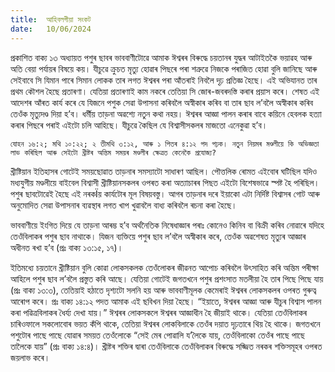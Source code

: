 ```yaml
---
title:  আহিবলগীয়া সংকট
date:   10/06/2024
---
```


প্ৰকাশিত বাক্য ১৩ অধ্যায়ত পশুৰ ছাবৰ ভাববাণীটোৱে আমাক ঈশ্বৰৰ বিৰুদ্ধে চয়তানৰ যুদ্ধৰ আটাইতকৈ ভয়াৱহ আৰু অতি বেয়া পৰ্যায়ৰ বিষয়ে কয়। যীচুৱে ক্ৰুচত মৃত্যু হোৱাৰ পিছৰে পৰা শত্ৰুৱে নিজকে পৰাজিত হোৱা বুলি জানিছে আৰু সেইবাবে সি যিমান পাৰে সিমান লোকক তাৰ লগত ঈশ্বৰৰ পৰা আঁতৰাই নিবলৈ দৃঢ় প্ৰতিজ্ঞ হৈছে। এই অভিযানত তাৰ প্ৰথম কৌশল হৈছে প্ৰতাৰণা। যেতিয়া প্ৰতাৰণাই কাম নকৰে তেতিয়া সি জোৰ-জবৰদস্তি কৰাৰ প্ৰয়াস কৰে। শেষত এই আদেশৰ আঁৰত কাৰ্য কৰে যে যিজনে পশুক সেৱা উপাসনা কৰিবলৈ অস্বীকাৰ কৰিব বা তাৰ ছাব ল’বলৈ অস্বীকাৰ কৰিব তেওঁক মৃত্যুদণ্ড দিয়া হ’ব। ধৰ্মীয় তাড়না অৱশ্যে নতুন কথা নহয়। ঈশ্বৰৰ আজ্ঞা পালন কৰাৰ বাবে কয়িনে হেবলক হত্যা কৰাৰ পিছৰে পৰাই এইটো চলি আহিছে। যীচুৱে কৈছিল যে বিশ্বাসীসকলৰ মাজতো এনেকুৱা হ’ব।

`যোহন ১৬:২; মথি ১০:২২; ২ তীমথি ৩:১২, আৰু ১ পিতৰ ৪:১২ পদ পঢ়ক। নতুন নিয়মৰ মণ্ডলীয়ে কি অভিজ্ঞতা লাভ কৰিছিল আৰু সেইটো খ্ৰীষ্টৰ অন্তিম সময়ৰ মণ্ডলীৰ ক্ষেত্ৰত কেনেকৈ প্ৰযোজ্য?`

খ্ৰীষ্টিয়ান ইতিহাসৰ গোটেই সময়ছোৱাত তাড়নাৰ সমস্যাটো সাধাৰণ আছিল। পৌত্তলিক ৰোমত এইবোৰ ঘটিছিল যদিও মধ্যযুগীয় মণ্ডলীয়ে বাইবেল বিশ্বাসী খ্ৰীষ্টিয়ানসকলৰ ওপৰত কৰা অত্যাচাৰৰ পিছত এইটো বিশেষভাৱে স্পষ্ট হৈ পৰিছিল। পশুৰ ছাবটোৱেই হৈছে এই নৰকÏয় কাৰ্যটোৰ মূল বিষয়বস্তু। আগৰ তাড়নাৰ দৰে ইয়াকো এটা নিৰ্দিষ্ট বিশ্বাসৰ গোট আৰু অনুমোদিত সেৱা উপাসনাৰ ব্যৱস্থাৰ লগত খাপ খুৱাবলৈ বাধ্য কৰিবলৈ ৰচনা কৰা হৈছে।

ভাববাণীয়ে ইংগিত দিয়ে যে তাড়না আৰম্ভ হ’ব অৰ্থনৈতিক নিষেধাজ্ঞাৰ পৰাঃ কোনেও কিনিব বা বিক্ৰী কৰিব নোৱাৰে যদিহে তেওঁবিলাকৰ পশুৰ ছাব নাথাকে। যিজন ব্যক্তিয়ে পশুৰ ছাব ল’বলৈ অস্বীকাৰ কৰে, তেওঁক অৱশেষত মৃত্যুৰ আজ্ঞাৰ অধীনত ৰখা হ’ব (প্ৰঃ বাক্য ১৩:১৫, ১৭)।

ইতিমধ্যে চয়তানে খ্ৰীষ্টিয়ান বুলি কোৱা লোকসকলক তেওঁলোকৰ জীৱনত আপোচ কৰিবলৈ উৎসাহিত কৰি অন্তিম পৰীক্ষা আহিলে পশুৰ ছাব ল’বলৈ প্ৰস্তুত কৰি আছে। যেতিয়া গোটেই জগতখনে পশুৰ প্ৰশংসাত মতলীয়া হৈ তাৰ পিছে পিছে যায় (প্ৰঃ বাক্য ১৩:৩), তেতিয়াই হঠাতে দৃশ্যটো সলনি হয় আৰু ভাববাণীমূলক কেমেৰাই ঈশ্বৰৰ লোকসকলৰ ওপৰত গুৰুত্ব আৰোপ কৰে। প্ৰঃ বাক্য ১৪:১২ পদত আমাক এই ছবিখন দিয়া হৈছে। “ইয়াতে, ঈশ্বৰৰ আজ্ঞা আৰু যীচুৰ বিশ্বাস পালন কৰা পৱিত্ৰবিলাকৰ ধৈৰ্য্য দেখা যায়।” ঈশ্বৰৰ লোকসকলে ঈশ্বৰৰ আজ্ঞাধীন হৈ জীয়াই থাকে। যেতিয়া তেওঁবিলাকৰ চাৰিওফালে সকলোবোৰ ভয়ত কঁপি থাকে, তেতিয়া ঈশ্বৰৰ লোকবিলাকে তেওঁৰ দয়াত দৃঢ়তাৰে থিয় হৈ থাকে। জগতখনে পশুটোৰ পাছে পাছে যোৱাৰ সময়ত তেওঁলোকে “সেই মেৰ পোৱালি য’লৈকে যায়, তেওঁবিলাকো তেওঁৰ পাছে পাছে তালৈকে যায়” (প্ৰঃ বাক্য ১৪:৪)। খ্ৰীষ্টৰ শক্তিৰ দ্বাৰা তেওঁবিলাকে তেওঁবিলাকৰ বিৰুদ্ধে সজ্জিত নৰকৰ শক্তিসমূহৰ ওপৰত জয়লাভ কৰে।